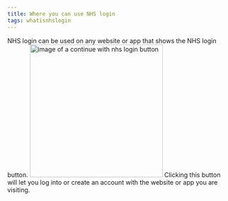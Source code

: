 ```yaml
---
title: Where you can use NHS login
tags: whatisnhslogin
---
```


NHS login can be used on any website or app that shows the NHS login button.
<img src="/nhs-help-centre/images/nhs-button.svg" alt="image of a continue with nhs login button" width="300px" />
Clicking this button will let you log into or create an account with the website or app you are visiting.
